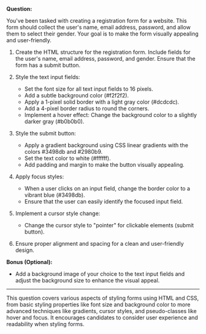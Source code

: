 **Question:**

You've been tasked with creating a registration form for a website. This form should collect the user's name, email address, password, and allow them to select their gender. Your goal is to make the form visually appealing and user-friendly.

1. Create the HTML structure for the registration form. Include fields for the user's name, email address, password, and gender. Ensure that the form has a submit button.

2. Style the text input fields:

   - Set the font size for all text input fields to 16 pixels.
   - Add a subtle background color (#f2f2f2).
   - Apply a 1-pixel solid border with a light gray color (#dcdcdc).
   - Add a 4-pixel border radius to round the corners.
   - Implement a hover effect: Change the background color to a slightly darker gray (#b0b0b0).

3. Style the submit button:

   - Apply a gradient background using CSS linear gradients with the colors #3498db and #2980b9.
   - Set the text color to white (#ffffff).
   - Add padding and margin to make the button visually appealing.

4. Apply focus styles:

   - When a user clicks on an input field, change the border color to a vibrant blue (#3498db).
   - Ensure that the user can easily identify the focused input field.

5. Implement a cursor style change:

   - Change the cursor style to "pointer" for clickable elements (submit button).

6. Ensure proper alignment and spacing for a clean and user-friendly design.

**Bonus (Optional):**

- Add a background image of your choice to the text input fields and adjust the background size to enhance the visual appeal.

---

This question covers various aspects of styling forms using HTML and CSS, from basic styling properties like font size and background color to more advanced techniques like gradients, cursor styles, and pseudo-classes like hover and focus. It encourages candidates to consider user experience and readability when styling forms.
